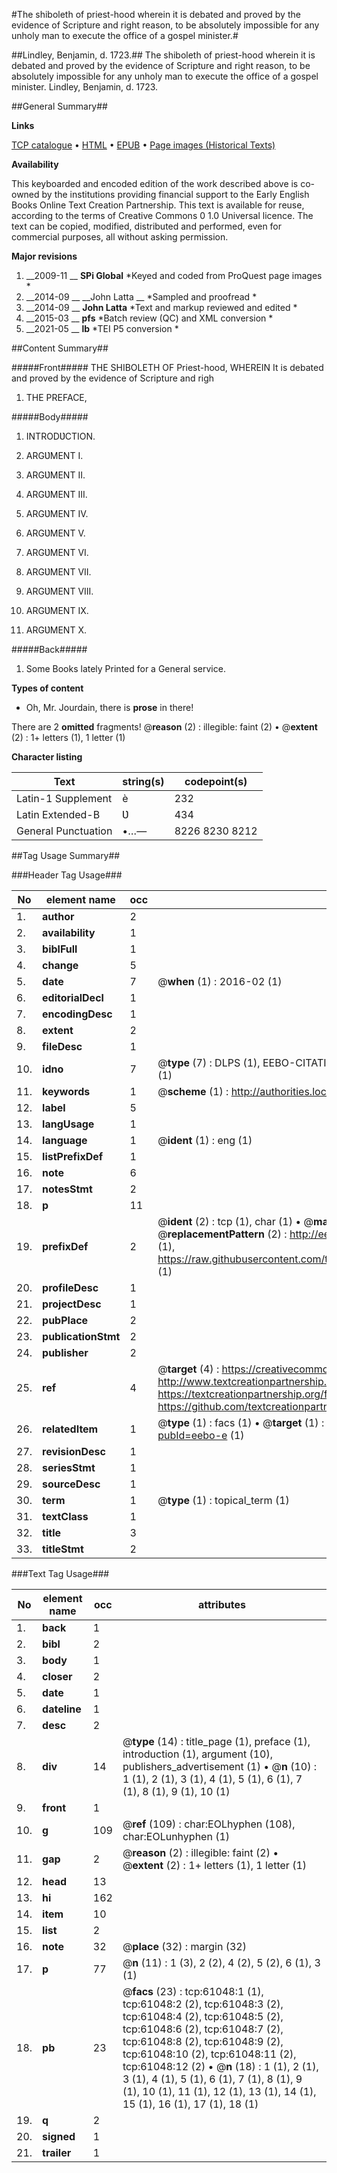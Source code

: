 #The shiboleth of priest-hood wherein it is debated and proved by the evidence of Scripture and right reason, to be absolutely impossible for any unholy man to execute the office of a gospel minister.#

##Lindley, Benjamin, d. 1723.##
The shiboleth of priest-hood wherein it is debated and proved by the evidence of Scripture and right reason, to be absolutely impossible for any unholy man to execute the office of a gospel minister.
Lindley, Benjamin, d. 1723.

##General Summary##

**Links**

[TCP catalogue](http://www.ota.ox.ac.uk/tcp/)  • 
[HTML](http://tei.it.ox.ac.uk/tcp/Texts-HTML/free/A48/A48583.html)  • 
[EPUB](http://tei.it.ox.ac.uk/tcp/Texts-EPUB/free/A48/A48583.epub) • 
[Page images (Historical Texts)](https://historicaltexts.jisc.ac.uk/eebo-12393054e)

**Availability**

This keyboarded and encoded edition of the work described above is co-owned by the
    institutions providing financial support to the Early English Books Online Text Creation
    Partnership. This text is available for reuse, according to the terms of  Creative Commons 0 1.0 Universal
    licence. The text can be copied, modified, distributed and performed, even for commercial
    purposes, all without asking permission.

**Major revisions**

1. __2009-11 __ __SPi Global__ *Keyed and coded from ProQuest page images *
1. __2014-09 __ __John Latta __ *Sampled and proofread *
1. __2014-09 __ __John Latta__ *Text and markup reviewed and edited *
1. __2015-03 __ __pfs__ *Batch review (QC) and XML conversion *
1. __2021-05 __ __lb__ *TEI P5 conversion *

##Content Summary##

#####Front#####
THE SHIBOLETH OF Priest-hood, WHEREIN It is debated and proved by the evidence of Scripture and righ
1. THE PREFACE,

#####Body#####

1. INTRODƲCTION.

1. ARGƲMENT I.

1. ARGƲMENT II.

1. ARGƲMENT III.

1. ARGƲMENT IV.

1. ARGƲMENT V.

1. ARGƲMENT VI.

1. ARGƲMENT VII.

1. ARGƲMENT VIII.

1. ARGƲMENT IX.

1. ARGƲMENT X.

#####Back#####

1. Some Books lately Printed for a General service.

**Types of content**

  * Oh, Mr. Jourdain, there is **prose** in there!

There are 2 **omitted** fragments! 
 @__reason__ (2) : illegible: faint (2)  •  @__extent__ (2) : 1+ letters (1), 1 letter (1)

**Character listing**


|Text|string(s)|codepoint(s)|
|---|---|---|
|Latin-1 Supplement|è|232|
|Latin Extended-B|Ʋ|434|
|General Punctuation|•…—|8226 8230 8212|

##Tag Usage Summary##

###Header Tag Usage###

|No|element name|occ|attributes|
|---|---|---|---|
|1.|__author__|2||
|2.|__availability__|1||
|3.|__biblFull__|1||
|4.|__change__|5||
|5.|__date__|7| @__when__ (1) : 2016-02 (1)|
|6.|__editorialDecl__|1||
|7.|__encodingDesc__|1||
|8.|__extent__|2||
|9.|__fileDesc__|1||
|10.|__idno__|7| @__type__ (7) : DLPS (1), EEBO-CITATION (1), VID (1), EEBO-PROQUEST (1), STC (2), OCLC (1)|
|11.|__keywords__|1| @__scheme__ (1) : http://authorities.loc.gov/ (1)|
|12.|__label__|5||
|13.|__langUsage__|1||
|14.|__language__|1| @__ident__ (1) : eng (1)|
|15.|__listPrefixDef__|1||
|16.|__note__|6||
|17.|__notesStmt__|2||
|18.|__p__|11||
|19.|__prefixDef__|2| @__ident__ (2) : tcp (1), char (1)  •  @__matchPattern__ (2) : ([0-9\-]+):([0-9IVX]+) (1), (.+) (1)  •  @__replacementPattern__ (2) : http://eebo.chadwyck.com/downloadtiff?vid=$1&page=$2 (1), https://raw.githubusercontent.com/textcreationpartnership/Texts/master/tcpchars.xml#$1 (1)|
|20.|__profileDesc__|1||
|21.|__projectDesc__|1||
|22.|__pubPlace__|2||
|23.|__publicationStmt__|2||
|24.|__publisher__|2||
|25.|__ref__|4| @__target__ (4) : https://creativecommons.org/publicdomain/zero/1.0/ (1), http://www.textcreationpartnership.org/docs/. (1), https://textcreationpartnership.org/faq/#faq05 (1), https://github.com/textcreationpartnership (1)|
|26.|__relatedItem__|1| @__type__ (1) : facs (1)  •  @__target__ (1) : https://data.historicaltexts.jisc.ac.uk/view?pubId=eebo-e (1)|
|27.|__revisionDesc__|1||
|28.|__seriesStmt__|1||
|29.|__sourceDesc__|1||
|30.|__term__|1| @__type__ (1) : topical_term (1)|
|31.|__textClass__|1||
|32.|__title__|3||
|33.|__titleStmt__|2||


###Text Tag Usage###

|No|element name|occ|attributes|
|---|---|---|---|
|1.|__back__|1||
|2.|__bibl__|2||
|3.|__body__|1||
|4.|__closer__|2||
|5.|__date__|1||
|6.|__dateline__|1||
|7.|__desc__|2||
|8.|__div__|14| @__type__ (14) : title_page (1), preface (1), introduction (1), argument (10), publishers_advertisement (1)  •  @__n__ (10) : 1 (1), 2 (1), 3 (1), 4 (1), 5 (1), 6 (1), 7 (1), 8 (1), 9 (1), 10 (1)|
|9.|__front__|1||
|10.|__g__|109| @__ref__ (109) : char:EOLhyphen (108), char:EOLunhyphen (1)|
|11.|__gap__|2| @__reason__ (2) : illegible: faint (2)  •  @__extent__ (2) : 1+ letters (1), 1 letter (1)|
|12.|__head__|13||
|13.|__hi__|162||
|14.|__item__|10||
|15.|__list__|2||
|16.|__note__|32| @__place__ (32) : margin (32)|
|17.|__p__|77| @__n__ (11) : 1 (3), 2 (2), 4 (2), 5 (2), 6 (1), 3 (1)|
|18.|__pb__|23| @__facs__ (23) : tcp:61048:1 (1), tcp:61048:2 (2), tcp:61048:3 (2), tcp:61048:4 (2), tcp:61048:5 (2), tcp:61048:6 (2), tcp:61048:7 (2), tcp:61048:8 (2), tcp:61048:9 (2), tcp:61048:10 (2), tcp:61048:11 (2), tcp:61048:12 (2)  •  @__n__ (18) : 1 (1), 2 (1), 3 (1), 4 (1), 5 (1), 6 (1), 7 (1), 8 (1), 9 (1), 10 (1), 11 (1), 12 (1), 13 (1), 14 (1), 15 (1), 16 (1), 17 (1), 18 (1)|
|19.|__q__|2||
|20.|__signed__|1||
|21.|__trailer__|1||
